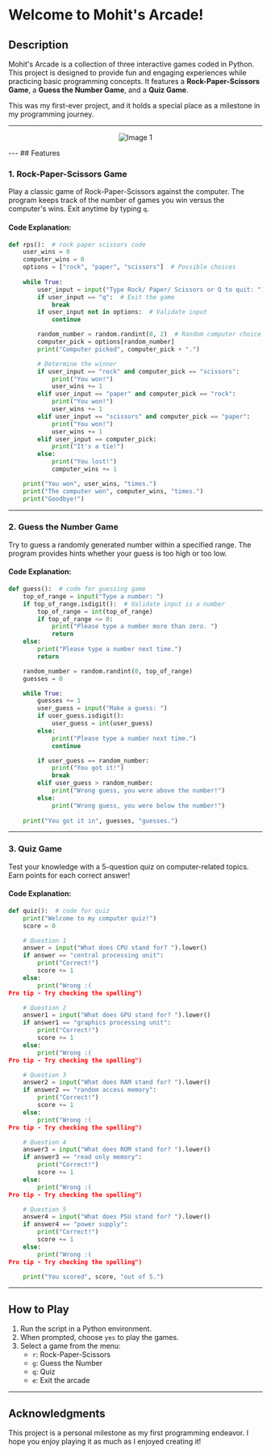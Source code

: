 # Welcome to Mohit's Arcade!

## Description  
Mohit's Arcade is a collection of three interactive games coded in Python. This project is designed to provide fun and engaging experiences while practicing basic programming concepts. It features a **Rock-Paper-Scissors Game**, a **Guess the Number Game**, and a **Quiz Game**.

This was my first-ever project, and it holds a special place as a milestone in my programming journey.

---
<p align="center">
 <img src="readme_files/rcade.jpeg" alt="Image 1">
</p>
---
## Features  

### 1. **Rock-Paper-Scissors Game**  
Play a classic game of Rock-Paper-Scissors against the computer. The program keeps track of the number of games you win versus the computer's wins. Exit anytime by typing `q`.  

#### Code Explanation:  

```python
def rps():  # rock paper scissors code
    user_wins = 0
    computer_wins = 0
    options = ["rock", "paper", "scissors"]  # Possible choices
    
    while True:
        user_input = input("Type Rock/ Paper/ Scissors or Q to quit: ").lower()
        if user_input == "q":  # Exit the game
            break
        if user_input not in options:  # Validate input
            continue

        random_number = random.randint(0, 2)  # Random computer choice
        computer_pick = options[random_number]
        print("Computer picked", computer_pick + ".")

        # Determine the winner
        if user_input == "rock" and computer_pick == "scissors":
            print("You won!")
            user_wins += 1
        elif user_input == "paper" and computer_pick == "rock":
            print("You won!")
            user_wins += 1
        elif user_input == "scissors" and computer_pick == "paper":
            print("You won!")
            user_wins += 1
        elif user_input == computer_pick:
            print("It's a tie!")
        else:
            print("You lost!")
            computer_wins += 1

    print("You won", user_wins, "times.")
    print("The computer won", computer_wins, "times.")
    print("Goodbye!")
```

---

### 2. **Guess the Number Game**  
Try to guess a randomly generated number within a specified range. The program provides hints whether your guess is too high or too low.  

#### Code Explanation:  

```python
def guess():  # code for guessing game
    top_of_range = input("Type a number: ")
    if top_of_range.isdigit():  # Validate input is a number
        top_of_range = int(top_of_range)
        if top_of_range <= 0:
            print("Please type a number more than zero. ")
            return
    else:
        print("Please type a number next time.")
        return

    random_number = random.randint(0, top_of_range)
    guesses = 0

    while True:
        guesses += 1
        user_guess = input("Make a guess: ")
        if user_guess.isdigit():
            user_guess = int(user_guess)
        else:
            print("Please type a number next time.")
            continue

        if user_guess == random_number:
            print("You got it!")
            break
        elif user_guess > random_number:
            print("Wrong guess, you were above the number!")
        else:
            print("Wrong guess, you were below the number!")
            
    print("You got it in", guesses, "guesses.")
```

---

### 3. **Quiz Game**  
Test your knowledge with a 5-question quiz on computer-related topics. Earn points for each correct answer!  

#### Code Explanation:  

```python
def quiz():  # code for quiz
    print("Welcome to my computer quiz!")
    score = 0

    # Question 1
    answer = input("What does CPU stand for? ").lower()
    if answer == "central processing unit":
        print("Correct!")
        score += 1
    else:
        print("Wrong :(
Pro tip - Try checking the spelling")

    # Question 2
    answer1 = input("What does GPU stand for? ").lower()
    if answer1 == "graphics processing unit":
        print("Correct!")
        score += 1
    else:
        print("Wrong :(
Pro tip - Try checking the spelling")

    # Question 3
    answer2 = input("What does RAM stand for? ").lower()
    if answer2 == "random access memory":
        print("Correct!")
        score += 1
    else:
        print("Wrong :(
Pro tip - Try checking the spelling")

    # Question 4
    answer3 = input("What does ROM stand for? ").lower()
    if answer3 == "read only memory":
        print("Correct!")
        score += 1
    else:
        print("Wrong :(
Pro tip - Try checking the spelling")

    # Question 5
    answer4 = input("What does PSU stand for? ").lower()
    if answer4 == "power supply":
        print("Correct!")
        score += 1
    else:
        print("Wrong :(
Pro tip - Try checking the spelling")

    print("You scored", score, "out of 5.")
```

---

## How to Play  
1. Run the script in a Python environment.  
2. When prompted, choose `yes` to play the games.  
3. Select a game from the menu:  
   - `r`: Rock-Paper-Scissors  
   - `g`: Guess the Number  
   - `q`: Quiz  
   - `e`: Exit the arcade  

---

## Acknowledgments  
This project is a personal milestone as my first programming endeavor. I hope you enjoy playing it as much as I enjoyed creating it!
